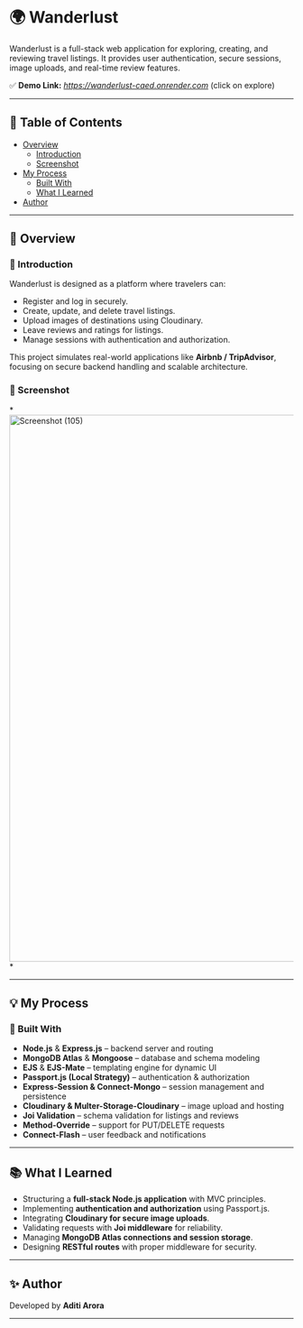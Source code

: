 # 🌍 Wanderlust

Wanderlust is a full-stack web application for exploring, creating, and reviewing travel listings. It provides user authentication, secure sessions, image uploads, and real-time review features.

✅ **Demo Link:** *https://wanderlust-caed.onrender.com*
(click on explore)

---

## 📜 Table of Contents


- [Overview](#-overview)
  - [Introduction](#-introduction)
  - [Screenshot](#-screenshot)
- [My Process](#-my-process)
  - [Built With](#-built-with)
  - [What I Learned](#-what-i-learned)
- [Author](#-author)


---

## 📝 Overview

### 🔹 Introduction

Wanderlust is designed as a platform where travelers can:

* Register and log in securely.
* Create, update, and delete travel listings.
* Upload images of destinations using Cloudinary.
* Leave reviews and ratings for listings.
* Manage sessions with authentication and authorization.

This project simulates real-world applications like **Airbnb / TripAdvisor**, focusing on secure backend handling and scalable architecture.

### 🔹 Screenshot

*<img width="1920" height="970" alt="Screenshot (105)" src="https://github.com/user-attachments/assets/c558285c-f38d-47c1-bff0-99ea1c9d8bae" />
*

---

## 💡 My Process

### 🔨 Built With

* **Node.js** & **Express.js** – backend server and routing
* **MongoDB Atlas** & **Mongoose** – database and schema modeling
* **EJS** & **EJS-Mate** – templating engine for dynamic UI
* **Passport.js (Local Strategy)** – authentication & authorization
* **Express-Session & Connect-Mongo** – session management and persistence
* **Cloudinary & Multer-Storage-Cloudinary** – image upload and hosting
* **Joi Validation** – schema validation for listings and reviews
* **Method-Override** – support for PUT/DELETE requests
* **Connect-Flash** – user feedback and notifications

---

## 📚 What I Learned

* Structuring a **full-stack Node.js application** with MVC principles.
* Implementing **authentication and authorization** using Passport.js.
* Integrating **Cloudinary for secure image uploads**.
* Validating requests with **Joi middleware** for reliability.
* Managing **MongoDB Atlas connections and session storage**.
* Designing **RESTful routes** with proper middleware for security.

---

## ✨ Author

Developed by **Aditi Arora**

---
